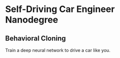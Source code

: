 # Self-Driving Car Engineer Nanodegree

## Behavioral Cloning
Train a deep neural network to drive a car like you.